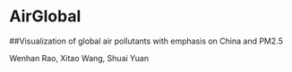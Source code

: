 # AirGlobal
##Visualization of global air pollutants with emphasis on China and PM2.5

Wenhan Rao, Xitao Wang, Shuai Yuan
